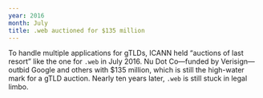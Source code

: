 ```yaml
---
year: 2016
month: July
title: .web auctioned for $135 million
---
```


To handle multiple applications for gTLDs, ICANN held “auctions of last resort” like the one for `.web` in July 2016. Nu Dot Co—funded by Verisign—outbid Google and others with $135 million, which is still the high-water mark for a gTLD auction. Nearly ten years later, `.web` is still stuck in legal limbo.
